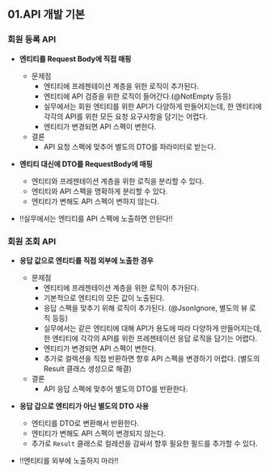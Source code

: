 ## 01.API 개발 기본

### 회원 등록 API
- **엔티티를 Request Body에 직접 매핑**
  - 문제점
    - 엔티티에 프레젠테이션 계층을 위한 로직이 추가된다.
    - 엔티티에 API 검증을 위한 로직이 들어간다.(@NotEmpty 등등)
    - 실무에서는 회원 엔티티를 위한 API가 다양하게 만들어지는데, 한 엔티티에 각각의 API를 위한 모든 요청 요구사항을 담기는 어렵다.
    - 엔티티가 변경되면 API 스펙이 변한다.
  - 결론
    - API 요청 스펙에 맞추어 별도의 DTO를 파라미터로 받는다.

- **엔티티 대신에 DTO를 RequestBody에 매핑**
  - 엔티티와 프레젠테이션 계층을 위한 로직을 분리할 수 있다.
  - 엔티티와 API 스펙을 명확하게 분리할 수 있다.
  - 엔티티가 변해도 API 스펙이 변하지 않는다.

- ‼️실무에서는 엔티티를 API 스펙에 노출하면 안된다‼️


### 회원 조회 API
- **응답 값으로 엔티티를 직접 외부에 노출한 경우**
  - 문제점
    - 엔티티에 프레젠테이션 계층을 위한 로직이 추가된다.
    - 기본적으로 엔티티의 모든 값이 노출된다.
    - 응답 스펙을 맞추기 위해 로직이 추가된다. (@JsonIgnore, 별도의 뷰 로직 등등)
    - 실무에서는 같은 엔티티에 대해 API가 용도에 따라 다양하게 만들어지는데, 한 엔티티에 각각의 API를 위한 프레젠테이션 응답 로직을 담기는 어렵다.
    - 엔티티가 변경되면 API 스펙이 변한다.
    - 추가로 컬렉션을 직접 반환하면 향후 API 스펙을 변경하기 어렵다. (별도의 Result 클래스 생성으로 해결)
  - 결론
    - API 응답 스펙에 맞추어 별도의 DTO를 반환한다.

- **응답 갑으로 엔티티가 아닌 별도의 DTO 사용**
  - 엔티티를 DTO로 변환해서 반환한다.
  - 엔티티가 변해도 API 스펙이 변경되지 않는다.
  - 추가로 `Result` 클래스로 컬레션을 감싸서 향후 필요한 필드를 추가할 수 있다.

- ‼️엔티티를 외부에 노출하지 마라‼️